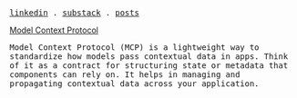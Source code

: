 <p>
  <samp>
    <a href="https://www.linkedin.com/in/anujverma000">linkedin</a> .
    <a href="https://anujverma000.substack.com/">substack</a> .
    <a href="https://anujverma000.github.io/posts/">posts</a>
  </samp>
</p>

[Model Context Protocol](https://anujverma000.github.io/posts/MCP)

<samp>
Model Context Protocol (MCP) is a lightweight way to standardize how models pass contextual data in apps. Think of it as a contract for structuring state or metadata that components can rely on. It helps in managing and propagating contextual data across your application.
</samp>
